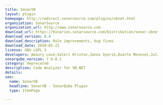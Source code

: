 ```yaml
---
title: SonarVB
layout: plugin
homepage: http://redirect.sonarsource.com/plugins/vbnet.html
organization: SonarSource
organization_url: http://www.sonarsource.com
download_url: https://binaries.sonarsource.com/Distribution/sonar-vbnet-plugin/sonar-vbnet-plugin-8.4.0.15306.jar
download_version: 8.4
download_description: Rule improvements, bug fixes
download_date: 2020-02-21
license: GNU LGPL 3
developers: Amaury Levé,Valeri Hristov,Janos Gyerik,Duarte Meneses,Julien Henry
sonarqube_version: 7.9-8.2
category: deprecated
description: Code Analyzer for VB.NET
details: 
seo: 
  name: SonarVB
  headline: SonarVB - SonarQube Plugin
  type: ItemPage

---
```

